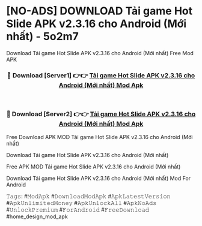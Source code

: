 # [NO-ADS] DOWNLOAD Tải game Hot Slide APK v2.3.16 cho Android (Mới nhất) - 5o2m7
Download Tải game Hot Slide APK v2.3.16 cho Android (Mới nhất) Free Mod APK

<div align="center">
<h3>🔴 Download [Server1] 👉👉 <a href="https://apk-comot.site?title=Tải_game_Hot_Slide_APK_v2.3.16_cho_Android_(Mới_nhất)">Tải game Hot Slide APK v2.3.16 cho Android (Mới nhất) Mod Apk</a></h3><br>

<h3>🔴 Download [Server2] 👉👉 <a href="https://apk-comot.site?title=Tải_game_Hot_Slide_APK_v2.3.16_cho_Android_(Mới_nhất)">Tải game Hot Slide APK v2.3.16 cho Android (Mới nhất) Mod Apk</a></h3>
</div>


Free Download APK MOD Tải game Hot Slide APK v2.3.16 cho Android (Mới nhất)

Download Tải game Hot Slide APK v2.3.16 cho Android (Mới nhất) 

Free APK MOD Tải game Hot Slide APK v2.3.16 cho Android (Mới nhất) 

Download Tải game Hot Slide APK v2.3.16 cho Android (Mới nhất) Mod For Android

𝚃𝚊𝚐𝚜: #𝙼𝚘𝚍𝙰𝚙𝚔 #𝙳𝚘𝚠𝚗𝚕𝚘𝚊𝚍𝙼𝚘𝚍𝙰𝚙𝚔 #𝙰𝚙𝚔𝙻𝚊𝚝𝚎𝚜𝚝𝚅𝚎𝚛𝚜𝚒𝚘𝚗 #𝙰𝚙𝚔𝚄𝚗𝚕𝚒𝚖𝚒𝚝𝚎𝚍𝙼𝚘𝚗𝚎𝚢 #𝙰𝚙𝚔𝚄𝚗𝚕𝚘𝚌𝚔𝙰𝚕𝚕 #𝙰𝚙𝚔𝙽𝚘𝙰𝚍𝚜 #𝚄𝚗𝚕𝚘𝚌𝚔𝙿𝚛𝚎𝚖𝚒𝚞𝚖 #𝙵𝚘𝚛𝙰𝚗𝚍𝚛𝚘𝚒𝚍 #𝙵𝚛𝚎𝚎𝙳𝚘𝚠𝚗𝚕𝚘𝚊𝚍 #home_design_mod_apk